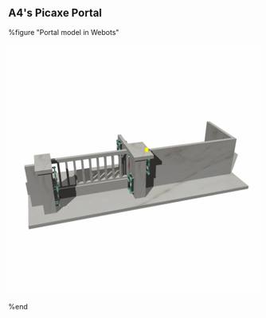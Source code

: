 ## A4's Picaxe Portal

%figure "Portal model in Webots"

![model.png](images/robots/portal/model.png)

%end
